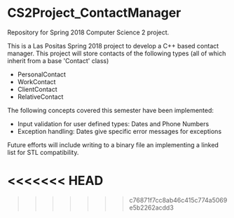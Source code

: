 # CS2Project_ContactManager
Repository for Spring 2018 Computer Science 2 project.

This is a Las Positas Spring 2018 project to develop a C++ based contact manager.
This project will store contacts of the following types (all of which inherit from a base 'Contact' class)
- PersonalContact
- WorkContact
- ClientContact
- RelativeContact

The following concepts covered this semester have been implemented:
- Input validation for user defined types: Dates and Phone Numbers
- Exception handling: Dates give specific error messages for exceptions 


Future efforts will include writing to a binary file an implementing a linked list for STL compatibility.

<<<<<<< HEAD
=======

>>>>>>> c76871f7cc8ab46c415c774a5069e5b2262acdd3
